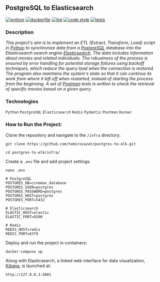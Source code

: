 ## PostgreSQL to Elasticsearch

[![python](https://img.shields.io/static/v1?label=python&message=3.8%20|%203.9%20|%203.10&color=informational)](https://github.com/temirovazat/postgres-to-elk/actions/workflows/main.yml)
[![dockerfile](https://img.shields.io/static/v1?label=dockerfile&message=published&color=2CB3E8)](https://hub.docker.com/r/temirovazat/postgres_to_elastic)
[![lint](https://img.shields.io/static/v1?label=lint&message=flake8%20|%20mypy&color=brightgreen)](https://github.com/temirovazat/postgres-to-elk/actions/workflows/main.yml)
[![code style](https://img.shields.io/static/v1?label=code%20style&message=WPS&color=orange)](https://wemake-python-styleguide.readthedocs.io/en/latest/)
[![tests](https://img.shields.io/static/v1?label=tests&message=%E2%9C%94%207%20|%20%E2%9C%98%200&color=critical)](https://github.com/temirovazat/postgres-to-elk/actions/workflows/main.yml)

### **Description**

_This project's aim is to implement an ETL (Extract, Transform, Load) script in [Python](https://www.python.org) to synchronize data from a [PostgreSQL](https://www.postgresql.org) database into the Elasticsearch search engine [Elasticsearch](https://www.elastic.co). The data includes information about movies and related individuals. The robustness of the process is ensured by error handling for potential storage failures using backoff techniques, which reduce the query load when the connection is restored. The program also maintains the system's state so that it can continue its work from where it left off when restarted, instead of starting the process from the beginning. A set of [Postman](https://www.postman.com) tests is written to check the retrieval of specific movies based on a given query._

### **Technologies**

```Python``` ```PostgreSQL``` ```Elasticsearch``` ```Redis``` ```Pydantic``` ```Postman``` ```Docker```

### **How to Run the Project:**

Clone the repository and navigate to the `/infra` directory:

```
git clone https://github.com/temirovazat/postgres-to-elk.git
```

```
cd postgres-to-elk/infra/
```

Create a `.env` file and add project settings:

```
nano .env
```

```
# PostgreSQL
POSTGRES_DB=cinemax_database
POSTGRES_USER=postgres
POSTGRES_PASSWORD=postgres
POSTGRES_HOST=postgres
POSTGRES_PORT=5432

# Elasticsearch
ELASTIC_HOST=elastic
ELASTIC_PORT=9200

# Redis
REDIS_HOST=redis
REDIS_PORT=6379
```

Deploy and run the project in containers:

```
docker-compose up
```

Along with Elasticsearch, a linked web interface for data visualization, [Kibana](https://www.pgadmin.org), is launched at:

```
http://127.0.0.1:5601
```